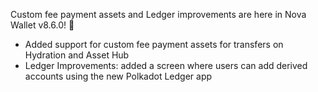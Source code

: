 Custom fee payment assets and Ledger improvements are here in Nova Wallet v8.6.0! 🎁

* Added support for custom fee payment assets for transfers on Hydration and Asset Hub
* Ledger Improvements: added a screen where users can add derived accounts using the new Polkadot Ledger app